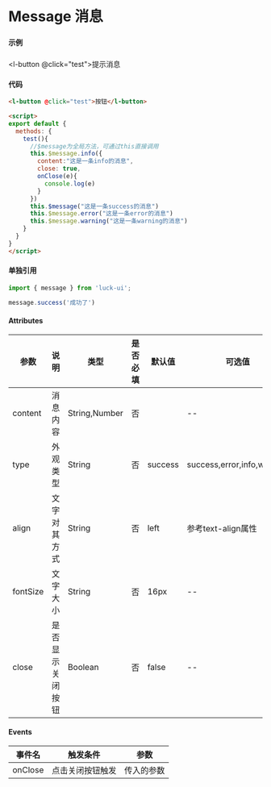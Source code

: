 # Message 消息

### 

#### 示例
###
<l-button @click="test">提示消息</l-button>

<script>
import message from '../.vuepress/components/message/index.js'
export default {
  methods: {
    test(){
      message.info({
        content:"这是一条info的消息",
        close: true,
        onClose(e){
          console.log(e)
        }
      })
      message("这是一条success的消息")
      message.error("这是一条error的消息")
      message.warning("这是一条warning的消息")
    }
  }
}
</script>

#### 代码
```html
<l-button @click="test">按钮</l-button>

<script>
export default {
  methods: {
    test(){
      //$message为全局方法，可通过this直接调用
      this.$message.info({
        content:"这是一条info的消息",
        close: true,
        onClose(e){
          console.log(e)
        }
      })
      this.$message("这是一条success的消息")
      this.$message.error("这是一条error的消息")
      this.$message.warning("这是一条warning的消息")
    }
  }
}
</script>
```

#### 单独引用
```js
import { message } from 'luck-ui';

message.success('成功了')
```

#### Attributes
| 参数 | 说明 | 类型 | 是否必填 | 默认值 | 可选值 |
| ---  | --- | ---  | ---      | ---   | ---   |
| content | 消息内容 | String,Number | 否 |  | -- |
| type | 外观类型 | String | 否 | success | success,error,info,warning |
| align | 文字对其方式 | String | 否 | left | 参考text-align属性 |
| fontSize | 文字大小 | String | 否 | 16px | -- |
| close | 是否显示关闭按钮 | Boolean | 否 | false | -- |


#### Events
| 事件名 | 触发条件 | 参数 |
|  ---  | ---  | ---  | 
| onClose | 点击关闭按钮触发 | 传入的参数 |
